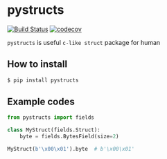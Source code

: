 # pystructs

[![Build Status](https://travis-ci.com/moreal/pystructs.svg?branch=master)](https://travis-ci.com/moreal/pystructs)
[![codecov](https://codecov.io/gh/moreal/pystructs/branch/master/graph/badge.svg)](https://codecov.io/gh/moreal/pystructs)

`pystructs` is useful `c-like struct` package for human

## How to install

```bash
$ pip install pystructs
```

## Example codes

```python
from pystructs import fields

class MyStruct(fields.Struct):
    byte = fields.BytesField(size=2)

MyStruct(b'\x00\x01').byte  # b'\x00\x01'
```